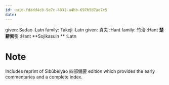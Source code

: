 ```yaml
---
id: uuid-fdadd4cb-5e7c-4032-a4bb-697b5d7ae7c5
date: 
---
```


given: Sadao :Latn
family: Takeji :Latn
given: 貞夫 :Hant
family: 竹治 :Hant
**楚辭索引** :Hant
**Sojikasuin ** :Latn
# Note
Includes reprint of Sìbùbèiyào 四部備要 edition which provides the early commentaries and a complete index.